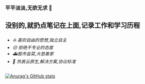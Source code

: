 ### 平平淡淡,无欲无求 👋

## 没别的,就扔点笔记在上面,记录工作和学习历程
- *:sailboat: 喜欢自由的思想,独立自主*
- *:unamused: 拒绝不专业的态度*
- *:ambulance:股市韭菜,大慈善家*
- *:bookmark: 热衷云原生,解决方案,协议标准*
## 
[![Anurag's GitHub stats](https://github-readme-stats.vercel.app/api?username=yang0009&show_icons=true)](https://github.com/yang0009/github-readme-stats)
